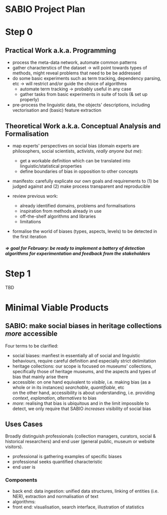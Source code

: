 # SABIO Project Plan

# Step 0

## Practical Work a.k.a. Programming
 - process the meta-data network, automate common patterns
 - gather characterstics of the dataset -> will point towards types of methods, might reveal problems that need to be be addressed
 - do some basic experiments such as term tracking, dependency parsing, etc -> will restrict and/or guide the choice of algorithms
   - automate term tracking -> probably useful in any case
   - gather tasks from basic experiments in suite of tools (& set up properly)
 - pre-process the linguistic data, the objects' descriptions, including vectorisation and (basic) feature extraction


## Theoretical Work a.k.a. Conceptual Analysis and Formalisation

 - map experts' perspectives on social bias (domain experts are philosophers, social scientists, activists, *really anyone but me*):
   - get a workable definition which can be translated into linguistic/statistical properties
   - define boundaries of bias in opposition to other concepts
   
 - manifesto: carefully explicate our own goals and requirements to (1) be judged against and (2) make process transparent and reproducible

 - review previous work: 
   - already identified domains, problems and formalisations 
   - inspiration from methods already in use
   - off-the-shelf algorithms and libraries
   - limitations 
   
 - formalise the world of biases (types, aspects, levels) to be detected in the first iteration 
   
##### => goal for February: be ready to implement a battery of detection algorithms for experimentation and feedback from the stakeholders 
 
 

# Step 1

TBD









# Minimal Viable Products

## SABIO: make social biases in heritage collections *more* accessible

Four terms to be clarified:
  - social biases: manfiest in essentially all of social and linguistic behaviours, require careful definition and especially strict delimitation
  - heritage collections: our scope is focused on museums' collections, specifically those of heritage museums, and the aspects and types of bias that mainly arise there
  - accessible: on one hand equivalent to *visible*, i.e. making bias (as a whole or in its instances) *searchable*, *quantifiable*, etc <br>
     on the other hand, accessibility is about understanding, i.e. providing *context*, *explanation*, *alternatives* to bias
  - *more*: realising that bias is ubiquitous and in the limit impossible to detect, we only require that SABIO *increases* visibility of social bias




## Uses Cases

Broadly distinguish professionals (collection managers, curators, social & historical researchers) and end user (general public, museum or website visitors).

 - professional is gathering examples of specific biases 
 - professional seeks quantified characteristic
 - end user is 



### Components

 - back end: data ingestion: unified data structures, linking of entities (i.e. NER), extraction and normalisation of text
 - algorithms: 
 - front end: visualisation, search interface, illustration of statistics





